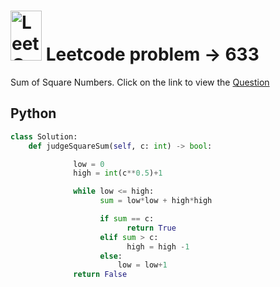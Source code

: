 #  <img src="https://leetcode.com/_next/static/images/logo-ff2b712834cf26bf50a5de58ee27bcef.png" alt="LeetCode Logo" width="50" height="80"> Leetcode problem -> 633

Sum of Square Numbers. Click on the link to view the [Question](https://leetcode.com/problems/two-sum/description/)  

## Python   
```python
class Solution:
    def judgeSquareSum(self, c: int) -> bool:

              low = 0
              high = int(c**0.5)+1

              while low <= high:
                    sum = low*low + high*high

                    if sum == c:
                          return True
                    elif sum > c:
                          high = high -1
                    else:
                        low = low+1
              return False

```

        
